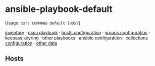 # ansible-playbook-default

Usage: `xsrv COMMAND default [HOST]`

[inventory](inventory.yml) · [main playbook](playbook.yml) · [hosts configuration](host_vars/) · [groups configuration](group_vars/) · [keepass keyring](default.kdbx) · [other playbooks](playbooks/) · [ansible configuration](ansible.cfg) · [collections configuration](requirements.yml) · [other data](data/)

<!--
## Monitoring
insert netdata badges here
-->

<!-- ## Documentation
![](diagram.png) Source ([Dia]((https://packages.debian.org/buster/dia)): [diagram.dia](diagram.dia)
- **Adding/removing/provisioning hosts: [PROXMOX.md](PROXMOX.md), [DEBIAN.md](DEBIAN.md), [PFSENSE.md](PFSENSE.md), [NAMING.md](NAMING.md)
- **Workstations:** [WORKSTATION-DEBIAN.md](WORKSTATION-DEBIAN.md); [WORKSTATION-WINDOWS.md](WORKSTATION-WINDOWS.md)
- **Printers:** [PRINTERS.md](PRINTERS.md)
- **Phones:** [PHONES.md](PHONES.md)
- **Cameras:** [CAMERAS.md](CAMERAS.md)
- **Appliances:** [APPLIANCES.md](APPLIANCES.md)
- **Licenses: [LICENSES.md](LICENSES.md)
- **Maintenance:** [MAINTENANCE.md](MAINTENANCE.md)

### Network

- Routing/NAT/firewall: [PFSENSE.md](PFSENSE.md)

#### VLANs

```yaml
- number: 1
  description: all company
  switch: sw1
  ports: 1-24
  networks: 10.0.0.0/24
- number: 2
  description: guest wifi
  switch: sw2
  ports: 25-26
  networks: 192.168.2.0/24, 192.168.3.0/24
```

#### Networks
```yaml
- network: 10.0.0.0/24
  addressing: static
```
-->

## Hosts

<!-- BEGIN AUTOMATICALLY GENERATED CONTENT - README_GEN ROLE -->
<!-- END AUTOMATICALLY GENERATED CONTENT - README_GEN ROLE -->
